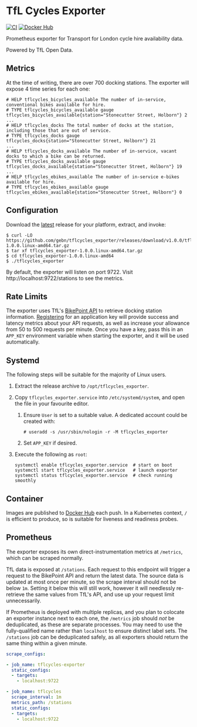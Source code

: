 # TfL Cycles Exporter

[![CI](https://github.com/gebn/tflcycles_exporter/actions/workflows/ci.yaml/badge.svg)](https://github.com/gebn/tflcycles_exporter/actions/workflows/ci.yaml)
[![Docker Hub](https://img.shields.io/docker/pulls/gebn/tflcycles_exporter.svg)](https://hub.docker.com/r/gebn/tflcycles_exporter)

Prometheus exporter for Transport for London cycle hire availability data.

Powered by TfL Open Data.

## Metrics

At the time of writing, there are over 700 docking stations.
The exporter will expose 4 time series for each one:

```
# HELP tflcycles_bicycles_available The number of in-service, conventional bikes available for hire.
# TYPE tflcycles_bicycles_available gauge
tflcycles_bicycles_available{station="Stonecutter Street, Holborn"} 2
...
# HELP tflcycles_docks The total number of docks at the station, including those that are out of service.
# TYPE tflcycles_docks gauge
tflcycles_docks{station="Stonecutter Street, Holborn"} 21
...
# HELP tflcycles_docks_available The number of in-service, vacant docks to which a bike can be returned.
# TYPE tflcycles_docks_available gauge
tflcycles_docks_available{station="Stonecutter Street, Holborn"} 19
...
# HELP tflcycles_ebikes_available The number of in-service e-bikes available for hire.
# TYPE tflcycles_ebikes_available gauge
tflcycles_ebikes_available{station="Stonecutter Street, Holborn"} 0
```

## Configuration

Download the [latest][] release for your platform, extract, and invoke:

[latest]: https://github.com/gebn/tflcycles_exporter/releases/latest

```
$ curl -LO https://github.com/gebn/tflcycles_exporter/releases/download/v1.0.0/tflcycles_exporter-1.0.0.linux-amd64.tar.gz
$ tar xf tflcycles_exporter-1.0.0.linux-amd64.tar.gz
$ cd tflcycles_exporter-1.0.0.linux-amd64
$ ./tflcycles_exporter
```

By default, the exporter will listen on port 9722.
Visit http://localhost:9722/stations to see the metrics.

## Rate Limits

The exporter uses TfL's [BikePoint API][] to retrieve docking station information.
[Registering][] for an application key will provide success and latency metrics about your API requests, as well as increase your allowance from 50 to 500 requests per minute.
Once you have a key, pass this in an `APP_KEY` environment variable when starting the exporter, and it will be used automatically.

[BikePoint API]: https://api.tfl.gov.uk/swagger/ui/index.html?url=/swagger/docs/v1#!/BikePoint/BikePoint_GetAll
[Registering]: https://api-portal.tfl.gov.uk/products

## Systemd

The following steps will be suitable for the majority of Linux users.

1. Extract the release archive to `/opt/tflcycles_exporter`.

2. Copy `tflcycles_exporter.service` into `/etc/systemd/system`, and open the file in your favourite editor.

   1. Ensure `User` is set to a suitable value. A dedicated account could be created with:

      ```
      # useradd -s /usr/sbin/nologin -r -M tflcycles_exporter
      ```

   2. Set `APP_KEY` if desired.

3. Execute the following as `root`:

   ```
   systemctl enable tflcycles_exporter.service  # start on boot
   systemctl start tflcycles_exporter.service   # launch exporter
   systemctl status tflcycles_exporter.service  # check running smoothly
   ```

## Container

Images are published to [Docker Hub][] each push.
In a Kubernetes context, `/` is efficient to produce, so is suitable for liveness and readiness probes.

[Docker Hub]: https://hub.docker.com/r/gebn/tflcycles_exporter

## Prometheus

The exporter exposes its own direct-instrumentation metrics at `/metrics`, which can be scraped normally.

TfL data is exposed at `/stations`.
Each request to this endpoint will trigger a request to the BikePoint API and return the latest data.
The source data is updated at most once per minute, so the scrape interval should not be below `1m`.
Setting it below this will still work, however it will needlessly re-retrieve the same values from TfL's API, and use up your request limit unnecessarily.

If Prometheus is deployed with multiple replicas, and you plan to colocate an exporter instance next to each one, the `/metrics` job should _not_ be deduplicated, as these are separate processes.
You may need to use the fully-qualified name rather than `localhost` to ensure distinct label sets.
The `/stations` job can be deduplicated safely, as all exporters should return the same thing within a given minute.

```yaml
scrape_configs:

- job_name: tflcycles-exporter
  static_configs:
  - targets:
    - localhost:9722

- job_name: tflcycles
  scrape_interval: 1m
  metrics_path: /stations
  static_configs:
  - targets:
    - localhost:9722
```
